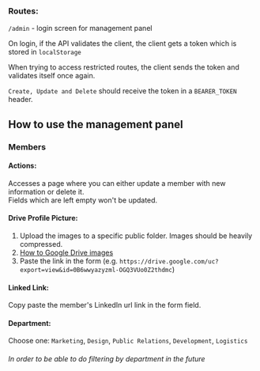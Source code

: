 ### Routes:

`/admin` - login screen for management panel

On login, if the API validates the client, the client gets a token which is stored in `localStorage` 

When trying to access restricted routes, the client sends the token and validates itself once again.  

`Create, Update and Delete` should receive the token in a `BEARER_TOKEN` header.


## How to use the management panel

### Members

#### Actions:
Accesses a page where you can either update a member with new information or delete it.  
Fields which are left empty won't be updated.

#### Drive Profile Picture:
1. Upload the images to a specific public folder. Images should be heavily compressed. 
2. [How to Google Drive images](https://stackoverflow.com/questions/15557392/how-do-i-display-images-from-google-drive-on-a-website)
3. Paste the link in the form (e.g. `https://drive.google.com/uc?export=view&id=0B6wwyazyzml-OGQ3VUo0Z2thdmc`)

#### Linked Link:  
Copy paste the member's LinkedIn url link in the form field.

#### Department:
Choose one: `Marketing`, `Design`, `Public Relations`, `Development`, `Logistics`
###### In order to be able to do filtering by department in the future




